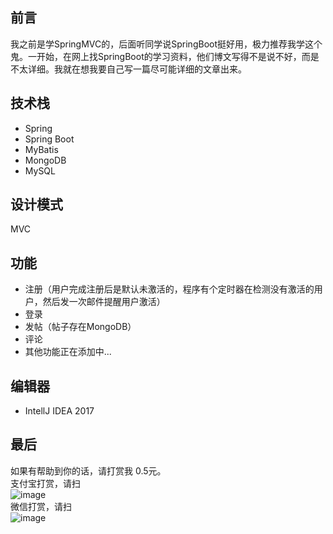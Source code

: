 ## 前言
  我之前是学SpringMVC的，后面听同学说SpringBoot挺好用，极力推荐我学这个鬼。一开始，在网上找SpringBoot的学习资料，他们博文写得不是说不好，而是不太详细。我就在想我要自己写一篇尽可能详细的文章出来。

## 技术栈
- Spring
- Spring Boot
- MyBatis
- MongoDB
- MySQL

## 设计模式

MVC

## 功能
- 注册（用户完成注册后是默认未激活的，程序有个定时器在检测没有激活的用户，然后发一次邮件提醒用户激活）
- 登录
- 发帖（帖子存在MongoDB）
- 评论 
- 其他功能正在添加中...

## 编辑器
- IntellJ IDEA 2017
  
## 最后
如果有帮助到你的话，请打赏我 0.5元。  
支付宝打赏，请扫  
![image](https://github.com/bananaLin/blog/blob/master/src/main/resources/63C9EF620D8A5AFBD40AAD01B8022D6B.png)  
微信打赏，请扫  
![image](https://github.com/bananaLin/blog/blob/master/src/main/resources/BA17AC7343B45C55E7301200010968C6.png)
